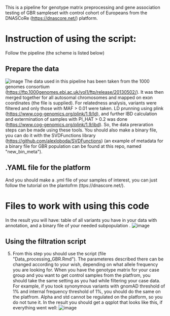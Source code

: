 This is a pipeline for genotype matrix preprocessing and gene association testing of GBR sampleset with control cohort of Europeans from the DNASCoRe (https://dnascore.net/) platform.
# Instruction of using the script:
Follow the pipeline (the scheme is listed below)
## Prepare the data
   ![image](https://github.com/user-attachments/assets/aa11fb56-e0e5-44d7-8b14-ec523fbf892a)
The data used in this pipeline has been taken from the 1000 genomes consortium (https://ftp.1000genomes.ebi.ac.uk/vol1/ftp/release/20130502/). It was then merged together for all autosomal chromosomes and mapped on exon coordinates (the file is supplied). For relatedness analysis, variants were filtered and only those with MAF > 0.01 were taken. LD prunning using plink (https://www.cog-genomics.org/plink/1.9/ld), and further IBD calculation and extermination of samples with PI_HAT > 0.2 was done (https://www.cog-genomics.org/plink/1.9/ibd). So, the data preraration steps can be made using these tools.
You should also make a binary file, you can do it with the SVDFunctions library (https://github.com/alexloboda/SVDFunctions) (an example of metadata for a binary file for GBR population can be found at this repo, named "new_bin_meta").
## .YAML file for the platform
And you should make a .yml file of your samples of interest, you can just follow the tutorial on the plantofrm (ttps://dnascore.net/).
# Files to work with using this code
In the result you will have: table of all variants you have in your data with annotation, and a binary file of your needed subpopulation .
   ![image](https://github.com/user-attachments/assets/8bfb77ce-a549-45fd-b3ad-36e7e0cfc5d0)
## Using the filtration script 
5) From this step you should use the script (file "Data_processing_GBR.Rmd"). The parameteres described there can be changed according to your wish, depending on what allele frequency you are looking for.
When you have the genotype matrix for your case group and you want to get control samples from the platfrom, you should take the same setting as you had while filtering your case data. For example, if you took synonymous variants with gnomAD threshold of 1% and internal frequency threshold of 1%, you should do the same on the platfrom. Alpha and std cannot be regulated on the platform, so you do not tune it.
In the result you should get a qqplot that looks like this, if everything went well:
![image](https://github.com/user-attachments/assets/4669ce7e-073a-4187-b677-89fa165b48ee)

